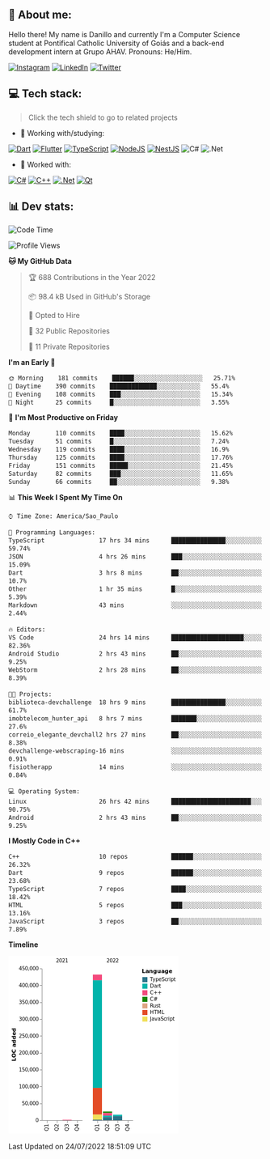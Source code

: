 ## 🌈 About me:
Hello there! My name is Danillo and currently I'm a Computer Science student at Pontifical Catholic University of Goiás and a back-end development intern at Grupo AHAV. Pronouns: He/Him.

[![Instagram](https://img.shields.io/badge/Instagram-%23E4405F.svg?logo=Instagram&logoColor=white)](https://instagram.com/danilloilggner) [![LinkedIn](https://img.shields.io/badge/LinkedIn-%230077B5.svg?logo=linkedin&logoColor=white)](https://linkedin.com/in/danilloism) [![Twitter](https://img.shields.io/badge/Twitter-%231DA1F2.svg?logo=Twitter&logoColor=white)](https://twitter.com/danilloism) 

## 💻 Tech stack:
> Click the tech shield to go to related projects

- 🔭 Working with/studying:

[![Dart](https://img.shields.io/badge/dart-%230175C2.svg?style=for-the-badge&logo=dart&logoColor=white)](https://github.com/danilloism/danilloism/blob/main/Flutter.md) [![Flutter](https://img.shields.io/badge/Flutter-%2302569B.svg?style=for-the-badge&logo=Flutter&logoColor=white)](https://github.com/danilloism/danilloism/blob/main/Flutter.md) [![TypeScript](https://img.shields.io/badge/typescript-%23007ACC.svg?style=for-the-badge&logo=typescript&logoColor=white)](https://github.com/danilloism/danilloism/blob/main/Typescript.md) [![NodeJS](https://img.shields.io/badge/node.js-6DA55F?style=for-the-badge&logo=node.js&logoColor=white)](https://github.com/danilloism/danilloism/blob/main/Node.js.md) [![NestJS](https://img.shields.io/badge/nestjs-%23E0234E.svg?style=for-the-badge&logo=nestjs&logoColor=white)](https://github.com/danilloism/danilloism/blob/main/Nest.js.md) ![C#](https://img.shields.io/badge/c%23-%23239120.svg?style=for-the-badge&logo=c-sharp&logoColor=white) ![.Net](https://img.shields.io/badge/.NET-5C2D91?style=for-the-badge&logo=.net&logoColor=white)
<!---
- 🌱 Currently learning:

![Vue.js](https://img.shields.io/badge/vuejs-%2335495e.svg?style=for-the-badge&logo=vuedotjs&logoColor=%234FC08D) ![Angular](https://img.shields.io/badge/angular-%23DD0031.svg?style=for-the-badge&logo=angular&logoColor=white)
--->
- 💫 Worked with:

[![C#](https://img.shields.io/badge/c%23-%23239120.svg?style=for-the-badge&logo=c-sharp&logoColor=white)](#) [![C++](https://img.shields.io/badge/c++-%2300599C.svg?style=for-the-badge&logo=c%2B%2B&logoColor=white)](https://github.com/danilloism/danilloism/blob/main/C%2B%2B.md) [![.Net](https://img.shields.io/badge/.NET-5C2D91?style=for-the-badge&logo=.net&logoColor=white)](#) [![Qt](https://img.shields.io/badge/Qt-%23217346.svg?style=for-the-badge&logo=Qt&logoColor=white)](https://github.com/danilloism/danilloism/blob/main/C%2B%2B.md)

## 📊 Dev stats:
<!---
[![](https://github-readme-stats.vercel.app/api?username=danilloism&theme=radical&hide_border=false&include_all_commits=false&count_private=false)](#)<br>
[![](https://github-readme-streak-stats.herokuapp.com/?user=danilloism&theme=radical&hide_border=false)](#)<br>
[![](https://github-readme-stats.vercel.app/api/top-langs/?username=danilloism&theme=radical&hide_border=false&include_all_commits=false&count_private=false&layout=compact)](#)<br>
--->
<!--START_SECTION:waka-->
![Code Time](http://img.shields.io/badge/Code%20Time-0%20secs-blue)

![Profile Views](http://img.shields.io/badge/Profile%20Views-4-blue)

**🐱 My GitHub Data** 

> 🏆 688 Contributions in the Year 2022
 > 
> 📦 98.4 kB Used in GitHub's Storage 
 > 
> 💼 Opted to Hire
 > 
> 📜 32 Public Repositories 
 > 
> 🔑 11 Private Repositories  
 > 
**I'm an Early 🐤** 

```text
🌞 Morning    181 commits    ██████░░░░░░░░░░░░░░░░░░░   25.71% 
🌆 Daytime    390 commits    █████████████░░░░░░░░░░░░   55.4% 
🌃 Evening    108 commits    ███░░░░░░░░░░░░░░░░░░░░░░   15.34% 
🌙 Night      25 commits     █░░░░░░░░░░░░░░░░░░░░░░░░   3.55%

```
📅 **I'm Most Productive on Friday** 

```text
Monday       110 commits    ████░░░░░░░░░░░░░░░░░░░░░   15.62% 
Tuesday      51 commits     █░░░░░░░░░░░░░░░░░░░░░░░░   7.24% 
Wednesday    119 commits    ████░░░░░░░░░░░░░░░░░░░░░   16.9% 
Thursday     125 commits    ████░░░░░░░░░░░░░░░░░░░░░   17.76% 
Friday       151 commits    █████░░░░░░░░░░░░░░░░░░░░   21.45% 
Saturday     82 commits     ███░░░░░░░░░░░░░░░░░░░░░░   11.65% 
Sunday       66 commits     ██░░░░░░░░░░░░░░░░░░░░░░░   9.38%

```


📊 **This Week I Spent My Time On** 

```text
⌚︎ Time Zone: America/Sao_Paulo

💬 Programming Languages: 
TypeScript               17 hrs 34 mins      ███████████████░░░░░░░░░░   59.74% 
JSON                     4 hrs 26 mins       ███░░░░░░░░░░░░░░░░░░░░░░   15.09% 
Dart                     3 hrs 8 mins        ██░░░░░░░░░░░░░░░░░░░░░░░   10.7% 
Other                    1 hr 35 mins        █░░░░░░░░░░░░░░░░░░░░░░░░   5.39% 
Markdown                 43 mins             ░░░░░░░░░░░░░░░░░░░░░░░░░   2.44%

🔥 Editors: 
VS Code                  24 hrs 14 mins      ████████████████████░░░░░   82.36% 
Android Studio           2 hrs 43 mins       ██░░░░░░░░░░░░░░░░░░░░░░░   9.25% 
WebStorm                 2 hrs 28 mins       ██░░░░░░░░░░░░░░░░░░░░░░░   8.39%

🐱‍💻 Projects: 
biblioteca-devchallenge  18 hrs 9 mins       ███████████████░░░░░░░░░░   61.7% 
imobtelecom_hunter_api   8 hrs 7 mins        ███████░░░░░░░░░░░░░░░░░░   27.6% 
correio_elegante_devchall2 hrs 27 mins       ██░░░░░░░░░░░░░░░░░░░░░░░   8.38% 
devchallenge-webscraping-16 mins             ░░░░░░░░░░░░░░░░░░░░░░░░░   0.91% 
fisiotherapp             14 mins             ░░░░░░░░░░░░░░░░░░░░░░░░░   0.84%

💻 Operating System: 
Linux                    26 hrs 42 mins      ██████████████████████░░░   90.75% 
Android                  2 hrs 43 mins       ██░░░░░░░░░░░░░░░░░░░░░░░   9.25%

```

**I Mostly Code in C++** 

```text
C++                      10 repos            ██████░░░░░░░░░░░░░░░░░░░   26.32% 
Dart                     9 repos             ██████░░░░░░░░░░░░░░░░░░░   23.68% 
TypeScript               7 repos             ████░░░░░░░░░░░░░░░░░░░░░   18.42% 
HTML                     5 repos             ███░░░░░░░░░░░░░░░░░░░░░░   13.16% 
JavaScript               3 repos             ██░░░░░░░░░░░░░░░░░░░░░░░   7.89%

```


**Timeline**

![Chart not found](https://raw.githubusercontent.com/danilloism/danilloism/main/charts/bar_graph.png) 


 Last Updated on 24/07/2022 18:51:09 UTC
<!--END_SECTION:waka-->
